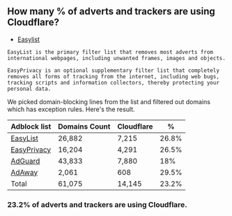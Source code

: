 ## How many % of adverts and trackers are using Cloudflare?


- [Easylist](https://web.archive.org/web/20210516110248/https://easylist.to/)
```
EasyList is the primary filter list that removes most adverts from international webpages, including unwanted frames, images and objects.

EasyPrivacy is an optional supplementary filter list that completely removes all forms of tracking from the internet, including web bugs, tracking scripts and information collectors, thereby protecting your personal data.
```


We picked domain-blocking lines from the list and filtered out domains which has exception rules.
Here's the result.


| Adblock list | Domains Count | Cloudflare | % |
| --- | --- | --- | --- |
| [EasyList](https://easylist.to/easylist/easylist.txt) | 26,882 | 7,215 | 26.8% |
| [EasyPrivacy](https://easylist.to/easylist/easyprivacy.txt) | 16,204 | 4,291 | 26.5% |
| [AdGuard](https://adguardteam.github.io/AdGuardSDNSFilter/Filters/filter.txt) | 43,833 | 7,880 | 18% |
| [AdAway](https://raw.githubusercontent.com/AdAway/adaway.github.io/master/hosts.txt) | 2,061 | 608 | 29.5% |
| Total | 61,075 | 14,145 | 23.2% |


### 23.2% of adverts and trackers are using Cloudflare.
